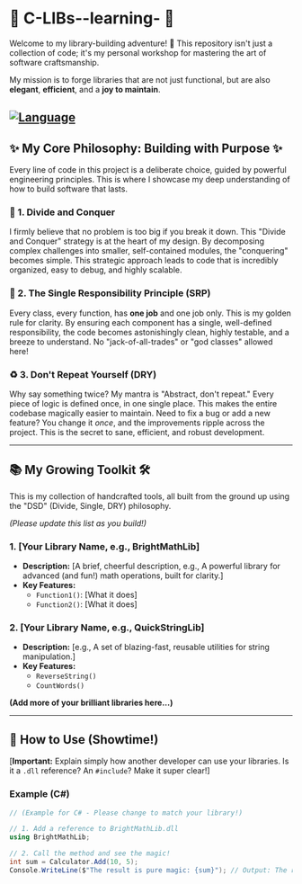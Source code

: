 # 🚀 C-LIBs--learning- 🚀

Welcome to my library-building adventure! 🌟 This repository isn't just a collection of code; it's my personal workshop for mastering the art of software craftsmanship.

My mission is to forge libraries that are not just functional, but are also **elegant**, **efficient**, and a **joy to maintain**.

[![Language](https://img.shields.io/badge/Language-C%23-blue.svg)](https://learn.microsoft.com/en-us/dotnet/csharp/)
---

## ✨ My Core Philosophy: Building with Purpose ✨

Every line of code in this project is a deliberate choice, guided by powerful engineering principles. This is where I showcase my deep understanding of how to build software that lasts.

### 🧩 1. Divide and Conquer
I firmly believe that no problem is too big if you break it down. This "Divide and Conquer" strategy is at the heart of my design. By decomposing complex challenges into smaller, self-contained modules, the "conquering" becomes simple. This strategic approach leads to code that is incredibly organized, easy to debug, and highly scalable.

### 🎯 2. The Single Responsibility Principle (SRP)
Every class, every function, has **one job** and one job only. This is my golden rule for clarity. By ensuring each component has a single, well-defined responsibility, the code becomes astonishingly clean, highly testable, and a breeze to understand. No "jack-of-all-trades" or "god classes" allowed here!

### ♻️ 3. Don't Repeat Yourself (DRY)
Why say something twice? My mantra is "Abstract, don't repeat." Every piece of logic is defined once, in one single place. This makes the entire codebase magically easier to maintain. Need to fix a bug or add a new feature? You change it *once*, and the improvements ripple across the project. This is the secret to sane, efficient, and robust development.

---

## 📚 My Growing Toolkit 🛠️

This is my collection of handcrafted tools, all built from the ground up using the "DSD" (Divide, Single, DRY) philosophy.

*(Please update this list as you build!)*

### 1. [Your Library Name, e.g., BrightMathLib]
* **Description:** [A brief, cheerful description, e.g., A powerful library for advanced (and fun!) math operations, built for clarity.]
* **Key Features:**
    * `Function1()`: [What it does]
    * `Function2()`: [What it does]

### 2. [Your Library Name, e.g., QuickStringLib]
* **Description:** [e.g., A set of blazing-fast, reusable utilities for string manipulation.]
* **Key Features:**
    * `ReverseString()`
    * `CountWords()`

**(Add more of your brilliant libraries here...)**

---

## 🚀 How to Use (Showtime!)

[**Important:** Explain simply how another developer can use your libraries. Is it a `.dll` reference? An `#include`? Make it super clear!]

### Example (C#)
```csharp
// (Example for C# - Please change to match your library!)

// 1. Add a reference to BrightMathLib.dll
using BrightMathLib;

// 2. Call the method and see the magic!
int sum = Calculator.Add(10, 5);
Console.WriteLine($"The result is pure magic: {sum}"); // Output: The result is pure magic: 15
